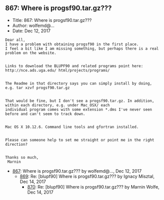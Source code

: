 ## 867: Where is progsf90.tar.gz???

- Title: 867: Where is progsf90.tar.gz???
- Author: wolfemd@...
- Date: Dec 12, 2017
```
Dear all,
I have a problem with obtaining progsf90 in the first place. 
I feel a bit like I am missing something, but perhaps there is a real problem on the website. 


Links to download the BLUPF90 and related programs point here: http://nce.ads.uga.edu/ html/projects/programs/


The Readme in that directory says you can simply install by doing, e.g. tar xzvf progsf90.tar.gz


That would be fine, but I don't see a progsf90.tar.gz. In addition, within each directory, e.g. under Mac_OSX/ each
individual program comes with some extension *.dms I've never seen before and can't seem to track down. 


Mac OS X 10.12.6. Command line tools and gfortran installed. 


Please can someone help to set me straight or point me in the right direction? 


Thanks so much,
 Marnin
```

- [867](0867.md): Where is progsf90.tar.gz??? by wolfemd@..., Dec 12, 2017
    - [869](0869.md): Re: [blupf90] Where is progsf90.tar.gz??? by Ignacy Misztal, Dec 14, 2017
        - [870](0870.md): Re: [blupf90] Where is progsf90.tar.gz??? by Marnin Wolfe, Dec 14, 2017
